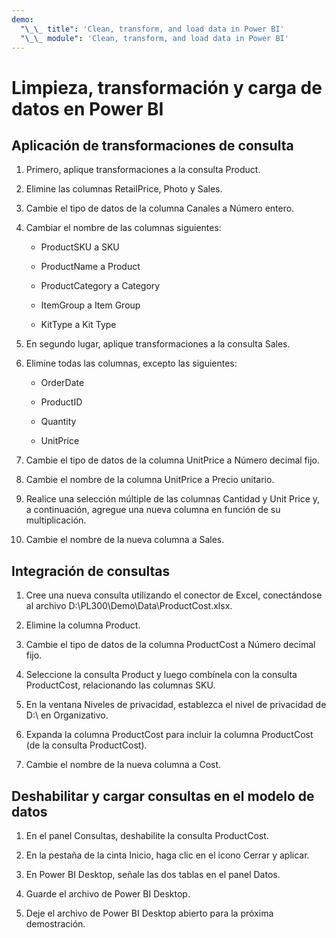 ```yaml
---
demo:
  "\_\_ title": 'Clean, transform, and load data in Power BI'
  "\_\_ module": 'Clean, transform, and load data in Power BI'
---
```

# Limpieza, transformación y carga de datos en Power BI

## Aplicación de transformaciones de consulta

1. Primero, aplique transformaciones a la consulta Product.

1. Elimine las columnas RetailPrice, Photo y Sales.

1. Cambie el tipo de datos de la columna Canales a Número entero.

1. Cambiar el nombre de las columnas siguientes:

    - ProductSKU a SKU

    - ProductName a Product

    - ProductCategory a Category

    - ItemGroup a Item Group

    - KitType a Kit Type

1. En segundo lugar, aplique transformaciones a la consulta Sales.

1. Elimine todas las columnas, excepto las siguientes:

    - OrderDate

    - ProductID

    - Quantity

    - UnitPrice

1. Cambie el tipo de datos de la columna UnitPrice a Número decimal fijo.

1. Cambie el nombre de la columna UnitPrice a Precio unitario.

1. Realice una selección múltiple de las columnas Cantidad y Unit Price y, a continuación, agregue una nueva columna en función de su multiplicación.

1. Cambie el nombre de la nueva columna a Sales.

## Integración de consultas

1. Cree una nueva consulta utilizando el conector de Excel, conectándose al archivo D:\PL300\Demo\Data\ProductCost.xlsx.

1. Elimine la columna Product.

1. Cambie el tipo de datos de la columna ProductCost a Número decimal fijo.

1. Seleccione la consulta Product y luego combínela con la consulta ProductCost, relacionando las columnas SKU.

1. En la ventana Niveles de privacidad, establezca el nivel de privacidad de D:\ en Organizativo.

1. Expanda la columna ProductCost para incluir la columna ProductCost (de la consulta ProductCost).

1. Cambie el nombre de la nueva columna a Cost.

## Deshabilitar y cargar consultas en el modelo de datos

1. En el panel Consultas, deshabilite la consulta ProductCost.

1. En la pestaña de la cinta Inicio, haga clic en el icono Cerrar y aplicar.

1. En Power BI Desktop, señale las dos tablas en el panel Datos.

1. Guarde el archivo de Power BI Desktop.

1. Deje el archivo de Power BI Desktop abierto para la próxima demostración.
